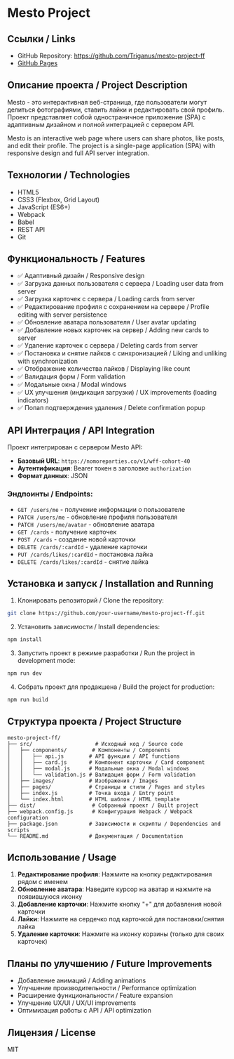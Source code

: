 # Mesto Project

## Ссылки / Links

- GitHub Repository: https://github.com/Triganus/mesto-project-ff
- [GitHub Pages](https://triganus.github.io/mesto-project-ff/)

## Описание проекта / Project Description

Mesto - это интерактивная веб-страница, где пользователи могут делиться фотографиями, ставить лайки и редактировать свой профиль. Проект представляет собой одностраничное приложение (SPA) с адаптивным дизайном и полной интеграцией с сервером API.

Mesto is an interactive web page where users can share photos, like posts, and edit their profile. The project is a single-page application (SPA) with responsive design and full API server integration.

## Технологии / Technologies

- HTML5
- CSS3 (Flexbox, Grid Layout)
- JavaScript (ES6+)
- Webpack
- Babel
- REST API
- Git

## Функциональность / Features

- ✅ Адаптивный дизайн / Responsive design
- ✅ Загрузка данных пользователя с сервера / Loading user data from server
- ✅ Загрузка карточек с сервера / Loading cards from server
- ✅ Редактирование профиля с сохранением на сервере / Profile editing with server persistence
- ✅ Обновление аватара пользователя / User avatar updating
- ✅ Добавление новых карточек на сервер / Adding new cards to server
- ✅ Удаление карточек с сервера / Deleting cards from server
- ✅ Постановка и снятие лайков с синхронизацией / Liking and unliking with synchronization
- ✅ Отображение количества лайков / Displaying like count
- ✅ Валидация форм / Form validation
- ✅ Модальные окна / Modal windows
- ✅ UX улучшения (индикация загрузки) / UX improvements (loading indicators)
- ✅ Попап подтверждения удаления / Delete confirmation popup

## API Интеграция / API Integration

Проект интегрирован с сервером Mesto API:
- **Базовый URL**: `https://nomoreparties.co/v1/wff-cohort-40`
- **Аутентификация**: Bearer токен в заголовке `authorization`
- **Формат данных**: JSON

### Эндпоинты / Endpoints:
- `GET /users/me` - получение информации о пользователе
- `PATCH /users/me` - обновление профиля пользователя
- `PATCH /users/me/avatar` - обновление аватара
- `GET /cards` - получение карточек
- `POST /cards` - создание новой карточки
- `DELETE /cards/:cardId` - удаление карточки
- `PUT /cards/likes/:cardId` - постановка лайка
- `DELETE /cards/likes/:cardId` - снятие лайка

## Установка и запуск / Installation and Running

1. Клонировать репозиторий / Clone the repository:
```bash
git clone https://github.com/your-username/mesto-project-ff.git
```

2. Установить зависимости / Install dependencies:
```bash
npm install
```

3. Запустить проект в режиме разработки / Run the project in development mode:
```bash
npm run dev
```

4. Собрать проект для продакшена / Build the project for production:
```bash
npm run build
```

## Структура проекта / Project Structure

```
mesto-project-ff/
├── src/                    # Исходный код / Source code
│   ├── components/        # Компоненты / Components
│   │   ├── api.js        # API функции / API functions
│   │   ├── card.js       # Компонент карточки / Card component
│   │   ├── modal.js      # Модальные окна / Modal windows
│   │   └── validation.js # Валидация форм / Form validation
│   ├── images/           # Изображения / Images
│   ├── pages/            # Страницы и стили / Pages and styles
│   ├── index.js          # Точка входа / Entry point
│   └── index.html        # HTML шаблон / HTML template
├── dist/                  # Собранный проект / Built project
├── webpack.config.js      # Конфигурация Webpack / Webpack configuration
├── package.json          # Зависимости и скрипты / Dependencies and scripts
└── README.md             # Документация / Documentation
```

## Использование / Usage

1. **Редактирование профиля**: Нажмите на кнопку редактирования рядом с именем
2. **Обновление аватара**: Наведите курсор на аватар и нажмите на появившуюся иконку
3. **Добавление карточки**: Нажмите кнопку "+" для добавления новой карточки
4. **Лайки**: Нажмите на сердечко под карточкой для постановки/снятия лайка
5. **Удаление карточки**: Нажмите на иконку корзины (только для своих карточек)

## Планы по улучшению / Future Improvements

- Добавление анимаций / Adding animations
- Улучшение производительности / Performance optimization
- Расширение функциональности / Feature expansion
- Улучшение UX/UI / UX/UI improvements
- Оптимизация работы с API / API optimization

## Лицензия / License

MIT

